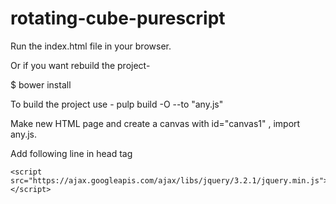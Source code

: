 # rotating-cube-purescript

Run the index.html file in your browser.

Or if you want rebuild the project- 

$  bower install

To build the project use - pulp build -O --to "any.js"

Make new HTML page and create a canvas with id="canvas1" , import any.js.

Add following line in head tag


    <script src="https://ajax.googleapis.com/ajax/libs/jquery/3.2.1/jquery.min.js"></script>
    
 
